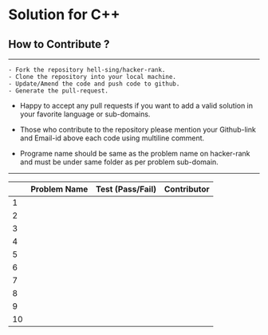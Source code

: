 # Solution for C++

## How to Contribute ?

---
```
- Fork the repository hell-sing/hacker-rank.
- Clone the repository into your local machine.
- Update/Amend the code and push code to github.
- Generate the pull-request.
```

* Happy to accept any pull requests if you want to add a valid solution in your favorite language or sub-domains.

* Those who contribute to the repository please mention your Github-link and Email-id above each code using multiline comment.

* Programe name should be same as the problem name on hacker-rank and must be under same folder as per problem sub-domain.

---
|   | Problem Name | Test (Pass/Fail) | Contributor |  
|---|--------------|------------------|-------------|  
| 1 |              |                  |             |  
| 2 |              |                  |             |  
| 3 |              |                  |             |  
| 4 |              |                  |             |  
| 5 |              |                  |             |  
| 6 |              |                  |             |  
| 7 |              |                  |             |  
| 8 |              |                  |             |  
| 9 |              |                  |             |  
| 10|              |                  |             |  
